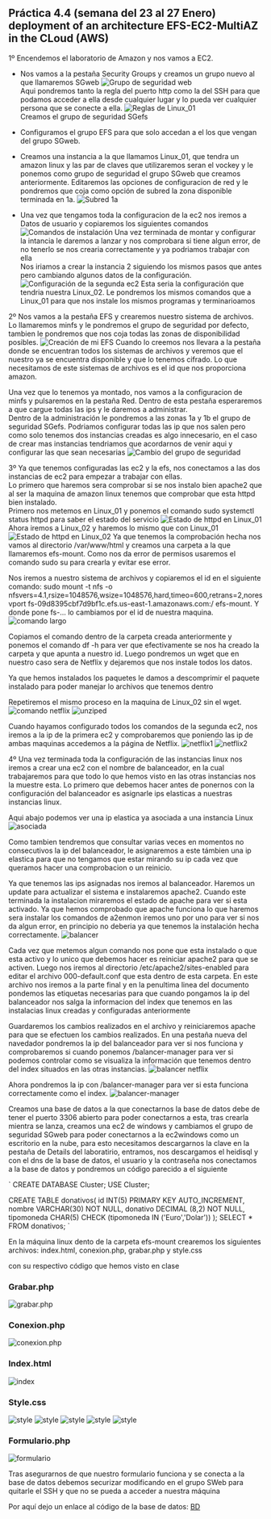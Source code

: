 ## Práctica 4.4 (semana del 23 al 27 Enero) deployment of an architecture EFS-EC2-MultiAZ in the CLoud (AWS)

1º Encendemos el laboratorio de Amazon y nos vamos a EC2.
- Nos vamos a la pestaña Security Groups y creamos un grupo nuevo al que llamaremos SGweb
  ![Grupo de seguridad web](Captura1.PNG)  
Aqui pondremos tanto la regla del puerto http como la del SSH para que podamos acceder a ella desde cualquier lugar y lo pueda ver cualquier persona que se conecte a ella.
  ![Reglas de Linux_01](Captura2.PNG)  
Creamos el grupo de seguridad SGefs

- Configuramos el grupo EFS para que solo accedan a el los que vengan del grupo SGweb.  
- Creamos una instancia a la que llamamos   Linux_01, que tendra un amazon linux y las par de claves que utilizaremos seran el vockey y le ponemos como grupo de seguridad el grupo SGweb que creamos anteriormente. Editaremos las opciones de configuracion de red y le pondremos que coja como opción de subred la zona disponible terminada en 1a.
  ![Subred 1a](Captura3.PNG)  
- Una vez que tengamos toda la configuracion de la ec2 nos iremos a Datos de usuario y copiaremos los siguientes comandos
  ![Comandos de instalación](primeroscomandos.PNG)
Una vez terminada de montar y configurar la intancia le daremos a lanzar y nos comprobara si tiene algun error, de no tenerlo se nos crearia correctamente y ya podriamos trabajar con ella  
Nos iriamos a crear la instancia 2 siguiendo los mismos pasos que antes pero cambiando algunos datos de la configuración. 
    ![Configuración de la segunda ec2](subred1b.png)
Esta seria la configuración que tendria nuestra Linux_02. Le pondremos los mismos comandos que a Linux_01 para que nos instale los mismos programas y terminarioamos

2º Nos vamos a la pestaña EFS y crearemos nuestro sistema de archivos. Lo llamaremos minfs y le pondremos el grupo de seguridad por defecto, tambien le pondremos que nos coja todas las zonas de disponibilidad posibles.
    ![Creación de mi EFS](Captura4.png)
Cuando lo creemos nos llevara a la pestaña donde se encuentran todos los sistemas de archivos y veremos que el nuestro ya se encuentra disponible y que lo tenemos cifrado. Lo que necesitamos de este sistemas de archivos es el id que nos proporciona amazon.

Una vez que lo tenemos ya montado, nos vamos a la configuracion de minfs y pulsaremos en la pestaña Red. Dentro de esta pestaña esperaremos a que cargue todas las ips y le daremos a administrar.  
Dentro de la administración le pondremos a las zonas 1a y 1b el grupo de seguridad SGefs. Podriamos configurar todas las ip que nos salen pero como solo tenemos dos instancias creadas es algo innecesario, en el caso de crear mas instancias tendriamos que acordarnos de venir aqui y configurar las que sean necesarias 
    ![Cambio del grupo de seguridad](Captura5.PNG)

3º Ya que tenemos configuradas las ec2 y la efs, nos conectamos a las dos instancias de ec2 para empezar a trabajar con ellas.  
Lo primero que haremos sera comprobar si se nos instalo bien apache2 que al ser la maquina de amazon linux tenemos que comprobar que esta httpd bien instalado.  
Primero nos metemos en Linux_01 y ponemos el comando sudo systemctl status httpd para saber el estado del servicio
  ![Estado de httpd en Linux_01](Captura6PNG.PNG)
Ahora iremos a Linux_02 y haremos lo mismo que con Linux_01
  ![Estado de httpd en Linux_02](Captura7.PNG)
Ya que tenemos la comprobación hecha nos vamos al directorio /var/www/html y creamos una carpeta a la que llamaremos efs-mount. Como nos da error de permisos usaremos el comando sudo su para crearla y evitar ese error.

Nos iremos a nuestro sistema de archivos y copiaremos el id en el siguiente comando: sudo mount -t nfs -o nfsvers=4.1,rsize=1048576,wsize=1048576,hard,timeo=600,retrans=2,noresvport fs-09d8395cbf7d9bf1c.efs.us-east-1.amazonaws.com:/ efs-mount. Y donde pone fs-... lo cambiamos por el id de nuestra maquina. 
![comando largo](captura8%20comandos.PNG)   

Copiamos el comando dentro de la carpeta creada anteriormente y ponemos el comando df -h para ver que efectivamente se nos ha creado la carpeta y que apunta a nuestro id. Luego pondremos un wget que en nuestro caso sera de Netflix y dejaremos que nos instale todos los datos. 

Ya que hemos instalados los paquetes le damos a descomprimir el paquete instalado para poder manejar lo archivos que tenemos dentro

Repetiremos el mismo proceso en la maquina de Linux_02 sin el wget.
![comando netflix](Netflixzip.PNG)
![unziped](natflix%20command.PNG)

Cuando hayamos configurado todos los comandos de la segunda ec2, nos iremos a la ip de la primera ec2 y comprobaremos que poniendo las ip de ambas maquinas accedemos a la página de Netflix.
![netflix1](Netflix01.PNG)
![netflix2](Netflix02.PNG)

4º Una vez terminada toda la configuración de las instancias linux nos iremos a crear una ec2 con el nombre de balanceador, en la cual trabajaremos para que todo lo que hemos visto en las otras instancias nos la muestre esta. Lo primero que debemos hacer antes de ponernos con la configuración del balanceador es asignarle ips elasticas a nuestras instancias linux.

Aqui abajo podemos ver una ip elastica ya asociada a una instancia Linux
![asociada](asociada.PNG)

Como tambien tendremos que consultar varias veces en momentos no consecutivos la ip del balanceador, le asignaremos a este támbien una ip elastica para que no tengamos que estar mirando su ip cada vez que queramos hacer una comprobacion o un reinicio.  

Ya que tenemos las ips asignadas nos iremos al balanceador. Haremos un update para actualizar el sistema e instalaremos apache2. Cuando este terminada la instalacion miraremos el estado de apache para ver si esta activado.
Ya que hemos comprobado que apache funciona lo que haremos sera instalar los comandos de a2enmon iremos uno por uno para ver si nos da algun error, en principio no deberia ya que tenemos la instalación hecha correctamente. 
![balancer](captura9%20balancer%20comandos.PNG)

Cada vez que metemos algun comando nos pone que esta instalado o que esta activo y lo unico que debemos hacer es reiniciar apache2 para que se activen.
Luego nos iremos al directorio /etc/apache2/sites-enabled para editar el archivo 000-default.conf que esta dentro de esta carpeta.
En este archivo nos iremos a la parte final y en la penultima linea del documento pondemos las etiquetas necesarias para que cuando pongamos la ip del balanceador nos salga la informacion del index que tenemos en las instalacias linux creadas y configuradas anteriormente 

Guardaremos los cambios realizados en el archivo y reiniciaremos apache para que se efectuen los cambios realizados.
En una pestaña nueva del navedador pondremos la ip del balanceador para ver si nos funciona y comprobaremos si cuando ponemos /balancer-manager para ver si podemos controlar como se visualiza la información que tenemos dentro del index situados en las otras instancias.
![balancer netflix](Captura.PNG)

Ahora pondremos la ip con /balancer-manager para ver si esta funciona correctamente como el index.
![balancer-manager](Capturablmn.PNG)

Creamos una base de datos a la que conectarnos la base de datos debe de tener el puerto 3306 abierto para poder conectarnos a esta, tras crearla mientra se lanza, creamos una ec2 de windows y cambiamos el grupo de seguridad SGweb para poder conectarnos a la ec2windows como un escritorio en la nube, para esto necesitamos descargarnos la clave en la pestaña de Details del laboratirio, entramos, nos descargamos el heidisql y con el dns de la base de datos, el usuario y la contraseña nos conectamos a la base de datos y pondremos un código parecido a el siguiente

`
CREATE DATABASE Cluster;
USE Cluster;

CREATE TABLE donativos(
id INT(5) PRIMARY KEY AUTO_INCREMENT,
nombre VARCHAR(30) NOT NULL,
donativo DECIMAL (8,2) NOT NULL,
tipomoneda CHAR(5) CHECK (tipomoneda IN ('Euro','Dolar'))
);
SELECT * FROM donativos;
`

En la máquina linux dento de la carpeta efs-mount crearemos los siguientes archivos: index.html, conexion.php, grabar.php y style.css

con su respectivo código que hemos visto en clase
### Grabar.php
![grabar.php](grabar.PNG)

### Conexion.php
![conexion.php](conexion.php.PNG)

### Index.html
![index](Index.PNG)

### Style.css
![style](style.PNG)
![style](style1.PNG)
![style](style2.PNG)
![style](style3.PNG)
![style](style4.PNG)

### Formulario.php
![formulario](formulario.PNG)

Tras asegurarnos de que nuestro formulario funciona y se conecta a la base de datos debemos securizar modificando en el grupo SWeb para quitarle el SSH y que no se pueda a acceder a nuestra máquina

Por aquí dejo un enlace al código de la base de datos:
[BD](base%20de%20datos%20clustersql.sql)
